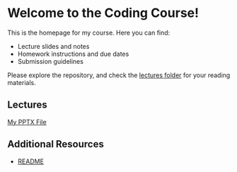 # Welcome to the Coding Course!

This is the homepage for my course. Here you can find:
- Lecture slides and notes
- Homework instructions and due dates
- Submission guidelines

Please explore the repository, and check the [lectures folder](lectures/) for your reading materials.

## Lectures
[My PPTX File](CODING_course_Introduction2.pptx)

## Additional Resources
- [README](README.md)
